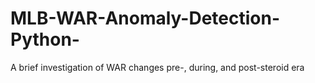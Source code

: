 # MLB-WAR-Anomaly-Detection-Python-
A brief investigation of WAR changes pre-, during, and post-steroid era
